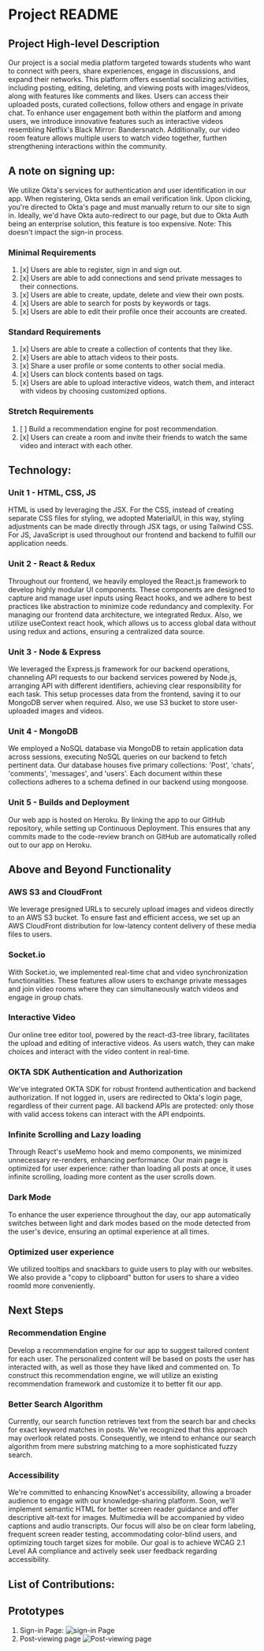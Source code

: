 # Project README

## Project High-level Description

Our project is a social media platform targeted towards students who want to connect with peers, share experiences, engage in discussions, and expand their networks. This platform offers essential socializing activities, including posting, editing, deleting, and viewing posts with images/videos, along with features like comments and likes. Users can access their uploaded posts, curated collections, follow others and engage in private chat. To enhance user engagement both within the platform and among users, we introduce innovative features such as interactive videos resembling Netflix's Black Mirror: Bandersnatch. Additionally, our video room feature allows multiple users to watch video together, furthen strengthening interactions within the community.

## A note on signing up:

We utilize Okta's services for authentication and user identification in our app. When registering, Okta sends an email verification link. Upon clicking, you're directed to Okta's page and must manually return to our site to sign in. Ideally, we'd have Okta auto-redirect to our page, but due to Okta Auth being an enterprise solution, this feature is too expensive. Note: This doesn't impact the sign-in process.

### Minimal Requirements

1. [x] Users are able to register, sign in and sign out.
2. [x] Users are able to add connections and send private messages to their connections.
3. [x] Users are able to create, update, delete and view their own posts.
4. [x] Users are able to search for posts by keywords or tags.
5. [x] Users are able to edit their profile once their accounts are created.

### Standard Requirements

1. [x] Users are able to create a collection of contents that they like.
2. [x] Users are able to attach videos to their posts.
3. [x] Share a user profile or some contents to other social media.
4. [x] Users can block contents based on tags.
5. [x] Users are able to upload interactive videos, watch them, and interact with videos by choosing customized options.

### Stretch Requirements

1. [ ] Build a recommendation engine for post recommendation.
2. [x] Users can create a room and invite their friends to watch the same video and interact with each other.

## Technology:

### Unit 1 - HTML, CSS, JS

HTML is used by leveraging the JSX. For the CSS, instead of creating separate CSS files for styling, we adopted MaterialUI,
in this way, styling adjustments can be made directly through JSX tags, or using Tailwind CSS.
For JS, JavaScript is used throughout our frontend and backend to fulfill our application needs.

### Unit 2 - React & Redux

Throughout our frontend, we heavily employed the React.js framework to develop highly modular UI components.
These components are designed to capture and manage user inputs using React hooks,
and we adhere to best practices like abstraction to minimize code redundancy and complexity.
For managing our frontend data architecture, we integrated Redux. Also, we utilize useContext react hook,
which allows us to access global data without using redux and actions, ensuring a centralized data source.

### Unit 3 - Node & Express

We leveraged the Express.js framework for our backend operations,
channeling API requests to our backend services powered by Node.js, arranging API with different identifiers,
achieving clear responsibility for each task.
This setup processes data from the frontend, saving it to our MongoDB server when required.
Also, we use S3 bucket to store user-uploaded images and videos.

### Unit 4 - MongoDB

We employed a NoSQL database via MongoDB to retain application data across sessions,
executing NoSQL queries on our backend to fetch pertinent data.
Our database houses five primary collections: 'Post', 'chats', 'comments', 'messages', and 'users'.
Each document within these collections adheres to a schema defined in our backend using mongoose.

### Unit 5 - Builds and Deployment

Our web app is hosted on Heroku. By linking the app to our GitHub repository, while setting up Continuous Deployment.
This ensures that any commits made to the code-review branch on GitHub are automatically rolled out to our app on Heroku.

<!-- ### Users are able to register, sign in and sign out:

1. Use Mongoose to link MongoDB with backend objects and create a MongoDB database in MongoDB Atlas.
2. Build a sign-in webpage.
3. Integrate Okta SDK for authentication to allow users to sign up with email/phone/account+password, login, log out.
4. Deploy our front-end, back-end to a deployment platform (e.g., Vercel, Render, Cyclic, Railway, Deta, fly.io, Nextify).
5. Establish the general structure of front-end and backend project.

### Users are able to create, update, delete and view their posts:

1. Design schema of users (and potentially post, tag) (include a list of friends' id as a field in the user schema) and link schemas with MongoDB instances.
2. Develop a user-friendly UX and UI for post management.
3. Develop CRUD API endpoints for post management.
4. Generate test data for posts.
5. Write front-end code to make API calls to backend to retrieve data. -->

## Above and Beyond Functionality

### AWS S3 and CloudFront

We leverage presigned URLs to securely upload images and videos directly to an AWS S3 bucket. To ensure fast and efficient access, we set up an AWS CloudFront distribution for low-latency content delivery of these media files to users.

### Socket.io

With Socket.io, we implemented real-time chat and video synchronization functionalities. These features allow users to exchange private messages and join video rooms where they can simultaneously watch videos and engage in group chats.

### Interactive Video

Our online tree editor tool, powered by the react-d3-tree library, facilitates the upload and editing of interactive videos. As users watch, they can make choices and interact with the video content in real-time.

### OKTA SDK Authentication and Authorization

We've integrated OKTA SDK for robust frontend authentication and backend authorization. If not logged in, users are redirected to Okta's login page, regardless of their current page. All backend APIs are protected: only those with valid access tokens can interact with the API endpoints.

### Infinite Scrolling and Lazy loading

Through React's useMemo hook and memo components, we minimized unnecessary re-renders, enhancing performance. Our main page is optimized for user experience: rather than loading all posts at once, it uses infinite scrolling, loading more content as the user scrolls down.

### Dark Mode

To enhance the user experience throughout the day, our app automatically switches between light and dark modes based on the mode detected from the user's device, ensuring an optimal experience at all times.

### Optimized user experience

We utilized tooltips and snackbars to guide users to play with our websites. We also provide a "copy to clipboard" button for users to share a video roomId more conveniently.

## Next Steps

### Recommendation Engine

Develop a recommendation engine for our app to suggest tailored content for each user. The personalized content will be based on posts the user has interacted with, as well as those they have liked and commented on. To construct this recommendation engine, we will utilize an existing recommendation framework and customize it to better fit our app.

### Better Search Algorithm

Currently, our search function retrieves text from the search bar and checks for exact keyword matches in posts. We've recognized that this approach may overlook related posts. Consequently, we intend to enhance our search algorithm from mere substring matching to a more sophisticated fuzzy search.

### Accessibility

We're committed to enhancing KnowNet's accessibility, allowing a broader audience to engage with our knowledge-sharing platform. Soon, we'll implement semantic HTML for better screen reader guidance and offer descriptive alt-text for images. Multimedia will be accompanied by video captions and audio transcripts. Our focus will also be on clear form labeling, frequent screen reader testing, accommodating color-blind users, and optimizing touch target sizes for mobile. Our goal is to achieve WCAG 2.1 Level AA compliance and actively seek user feedback regarding accessibility.

## List of Contributions:

## Prototypes

1. Sign-in Page:
   ![sign-in Page](https://user-images.githubusercontent.com/99515001/258669743-ca17a245-0358-435a-ba96-8ab7bf6aefc0.png)
2. Post-viewing page
   ![Post-viewing page](https://user-images.githubusercontent.com/99515001/258669750-e2dc043f-e1c5-45f2-9d49-129910ea2a07.png)
